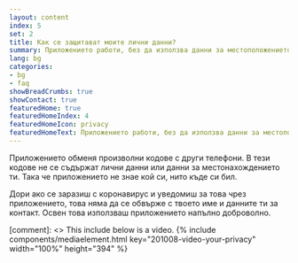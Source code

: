 ```yaml
---
layout: content
index: 5
set: 2
title: Как се защитават моите лични данни?
summary: Приложението работи, без да използва данни за местоположението ти, имейл адреса, телефонния номер или други данни за контакт с теб.
lang: bg
categories:
- bg
- faq
showBreadCrumbs: true
showContact: true
featuredHome: true
featuredHomeIndex: 4
featuredHomeIcon: privacy
featuredHomeText: Приложението работи, без да използва данни за местоположението ти, имейл адреса, телефонния номер или други данни за контакт с теб.
---
```


Приложението обменя произволни кодове с други телефони. В тези кодове не се съдържат лични данни или данни за местонахождението ти. Така че приложението не знае кой си, нито къде си бил.

Дори ако се заразиш с коронавирус и уведомиш за това чрез приложението, това няма да се обвърже с твоето име и данните ти за контакт. Освен това използваш приложението напълно доброволно. 

[comment]: <> This include below is a video.
{% include components/mediaelement.html key="201008-video-your-privacy" width="100%" height="394" %}
